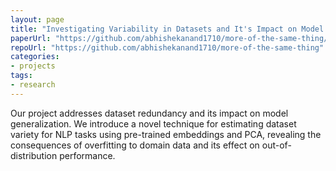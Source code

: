 ```yaml
---
layout: page
title: "Investigating Variability in Datasets and It's Impact on Model Robustness"
paperUrl: "https://github.com/abhishekanand1710/more-of-the-same-thing/blob/main/CSML_Project_Report.pdf"
repoUrl: "https://github.com/abhishekanand1710/more-of-the-same-thing"
categories:
- projects
tags:
- research
---
```

Our project addresses dataset redundancy and its impact on model generalization. We introduce a novel technique for estimating dataset variety for NLP tasks using pre-trained embeddings and PCA, revealing the consequences of overfitting to domain data and its effect on out-of-distribution performance.
